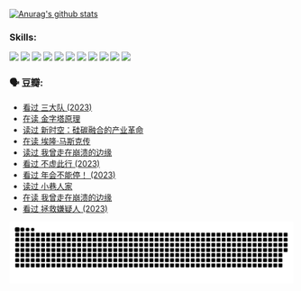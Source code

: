 
[![Anurag's github stats](https://github-readme-stats.vercel.app/api?username=w940853815)](https://github.com/anuraghazra/github-readme-stats)

### Skills:

<code><img height="32" src="https://cdn.jsdelivr.net/npm/simple-icons@v5/icons/python.svg"></code>
<code><img height="32" src="https://cdn.jsdelivr.net/npm/simple-icons@v5/icons/javascript.svg"></code>
<code><img height="32" src="https://cdn.jsdelivr.net/npm/simple-icons@v5/icons/django.svg"></code>
<code><img height="32" src="https://cdn.jsdelivr.net/npm/simple-icons@v5/icons/flask.svg"></code>
<code><img height="32" src="https://cdn.jsdelivr.net/npm/simple-icons@v5/icons/vuetify.svg"></code>
<code><img height="32" src="https://cdn.jsdelivr.net/npm/simple-icons@v5/icons/git.svg"></code>
<code><img height="32" src="https://cdn.jsdelivr.net/npm/simple-icons@v5/icons/docker.svg"></code>
<code><img height="32" src="https://cdn.jsdelivr.net/npm/simple-icons@v5/icons/postgresql.svg"></code>
<code><img height="32" src="https://cdn.jsdelivr.net/npm/simple-icons@v5/icons/elasticsearch.svg"></code>
<code><img height="32" src="https://cdn.jsdelivr.net/npm/simple-icons@v5/icons/macos.svg"></code>
<code><img height="32" src="https://cdn.jsdelivr.net/npm/simple-icons@v5/icons/linux.svg"></code>

### 🗣 豆瓣:

<!-- DOUBAN-ACTIVITIES:START -->
- [看过 三大队‎ (2023)](https://www.douban.com/people/136069238/status/4510323325/?_i=07581704)
- [在读 金字塔原理](https://www.douban.com/people/136069238/status/4507497587/?_i=07581704)
- [读过 新时空：硅碳融合的产业革命](https://www.douban.com/people/136069238/status/4506659177/?_i=07581704)
- [在读 埃隆·马斯克传](https://www.douban.com/people/136069238/status/4500417190/?_i=07581704)
- [读过 我曾走在崩溃的边缘](https://www.douban.com/people/136069238/status/4500416754/?_i=07581704)
- [看过 不虚此行‎ (2023)](https://www.douban.com/people/136069238/status/4499973052/?_i=07581704)
- [看过 年会不能停！‎ (2023)](https://www.douban.com/people/136069238/status/4498582002/?_i=07581704)
- [读过 小巷人家](https://www.douban.com/people/136069238/status/4489290935/?_i=07581704)
- [在读 我曾走在崩溃的边缘](https://www.douban.com/people/136069238/status/4489290559/?_i=07581704)
- [看过 拯救嫌疑人‎ (2023)](https://www.douban.com/people/136069238/status/4477421513/?_i=07581704)
<!-- DOUBAN-ACTIVITIES:END -->


![Snake animation](https://raw.githubusercontent.com/w940853815/w940853815/output/github-contribution-grid-snake.svg)

<!--
**w940853815/w940853815** is a ✨ _special_ ✨ repository because its `README.md` (this file) appears on your GitHub profile.

Here are some ideas to get you started:

- 🔭 I’m currently working on ...
- 🌱 I’m currently learning ...
- 👯 I’m looking to collaborate on ...
- 🤔 I’m looking for help with ...
- 💬 Ask me about ...
- 📫 How to reach me: ...
- 😄 Pronouns: ...
- ⚡ Fun fact: ...
-->
